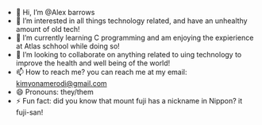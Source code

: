- 👋 Hi, I’m @Alex barrows
- 👀 I’m interested in all things technology related, and have an unhealthy amount of old tech!
- 🌱 I’m currently learning C programming and am enjoying the expierience at Atlas schhool while doing so!
- 💞️ I’m looking to collaborate on anything related to uing technology to improve the health and well being of the world!
- 📫 How to reach me? you can reach me at my email: kimyonamerodi@gmail.com
- 😄 Pronouns: they/them
- ⚡ Fun fact: did you know that mount fuji has a nickname in Nippon? it fuji-san!

<!---
Nathan-Alexander-Barrows/Nathan-Alexander-Barrows is a ✨ special ✨ repository because its `README.md` (this file) appears on your GitHub profile.
You can click the Preview link to take a look at your changes.
--->
